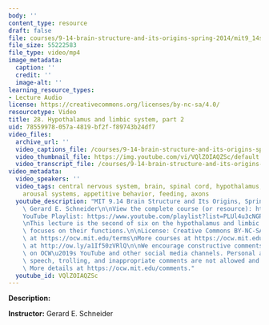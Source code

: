 ```yaml
---
body: ''
content_type: resource
draft: false
file: courses/9-14-brain-structure-and-its-origins-spring-2014/mit9_14s14_lec28_360p_16_9.mp4
file_size: 55222583
file_type: video/mp4
image_metadata:
  caption: ''
  credit: ''
  image-alt: ''
learning_resource_types:
- Lecture Audio
license: https://creativecommons.org/licenses/by-nc-sa/4.0/
resourcetype: Video
title: 28. Hypothalamus and limbic system, part 2
uid: 78559978-057a-4819-bf2f-f89743b24df7
video_files:
  archive_url: ''
  video_captions_file: /courses/9-14-brain-structure-and-its-origins-spring-2014/mit9_14s14_lec28_captions.vtt
  video_thumbnail_file: https://img.youtube.com/vi/VQlZOIAQZSc/default.jpg
  video_transcript_file: /courses/9-14-brain-structure-and-its-origins-spring-2014/mit9_14s14_lec28_transcript.pdf
video_metadata:
  video_speakers: ''
  video_tags: central nervous system, brain, spinal cord, hypothalamus, limbic system,
    arousal systems, appetitive behavior, feeding, axons
  youtube_description: "MIT 9.14 Brain Structure and Its Origins, Spring 2014\nInstructor:\
    \ Gerard E. Schneider\n\nView the complete course (or resource): https://ocw.mit.edu/9-14S14\n\
    YouTube Playlist: https://www.youtube.com/playlist?list=PLUl4u3cNGP62ABe0O-0qtaHHxyKQi1ZwR\n\
    \nThis lecture is the second of six on the hypothalamus and limbic system and\
    \ focuses on their functions.\n\nLicense: Creative Commons BY-NC-SA\nMore information\
    \ at https://ocw.mit.edu/terms\nMore courses at https://ocw.mit.edu\nSupport OCW\
    \ at http://ow.ly/a1If50zVRlQ\n\nWe encourage constructive comments and discussion\
    \ on OCW\u2019s YouTube and other social media channels. Personal attacks, hate\
    \ speech, trolling, and inappropriate comments are not allowed and may be removed.\
    \ More details at https://ocw.mit.edu/comments."
  youtube_id: VQlZOIAQZSc
---
```

**Description:** 

**Instructor:** Gerard E. Schneider